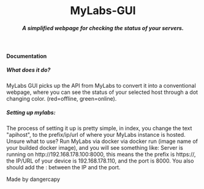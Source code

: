 <html>
    <header>
        <h1>MyLabs-GUI</h1>
        <h5>A simplified webpage for checking the status of your servers.</h5>
    </header>
    <body>
        <h4>Documentation</h4>
        <h5>What does it do?</h5>
        <p>MyLabs GUI picks up the API from MyLabs to convert it into a conventional webpage, where you can see the status of your selected host through a dot changing color. (red=offline, green=online).</p>
        <h5>Setting up mylabs:</h5>
        <p>The process of setting it up is pretty simple, in index, you change the text "apihost", to the prefix/ip/url of where your MyLabs instance is hosted. Unsure what to use? Run MyLabs via docker via docker run (image name of your builded docker image), and you will see something like: Server is running on http://192.168.178.100:8000, this means the the prefix is https://, the IP/URL of your device is 192.168.178.110, and the port is 8000. You also should add the : between the IP and the port.
    <footer>
        <p>Made by dangercapy</p>
    </footer>
</html>
